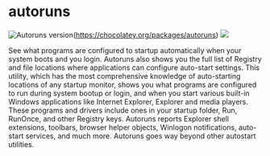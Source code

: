 # autoruns
![Autoruns version](https://img.shields.io/chocolatey/v/autoruns?color=green&label=autoruns)(https://chocolatey.org/packages/autoruns) ![](https://img.shields.io/chocolatey/dt/autoruns)

See what programs are configured to startup automatically when your system boots and you login. 
Autoruns also shows you the full list of Registry and file locations where applications can 
configure auto-start settings. This utility, which has the most comprehensive knowledge of 
auto-starting locations of any startup monitor, shows you what programs are configured to run 
during system bootup or login, and when you start various built-in Windows applications like 
Internet Explorer, Explorer and media players. These programs and drivers include ones in your 
startup folder, Run, RunOnce, and other Registry keys. Autoruns reports Explorer shell 
extensions, toolbars, browser helper objects, Winlogon notifications, auto-start services, and 
much more. Autoruns goes way beyond other autostart utilities.
